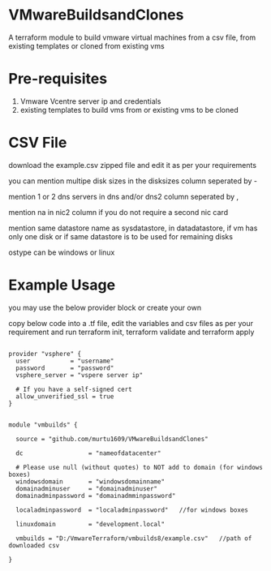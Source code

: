 # VMwareBuildsandClones
A terraform module to build vmware virtual machines from a csv file, from existing templates or cloned from existing vms

# Pre-requisites
1) Vmware Vcentre server ip and credentials
2) existing templates to build vms from or existing vms to be cloned

# CSV File
download the example.csv zipped file and edit it as per your requirements

you can mention multipe disk sizes in the disksizes column seperated by -

mention 1 or 2 dns servers in dns and/or dns2 column seperated by ,

mention na in nic2 column if you do not require a second nic card

mention same datastore name as sysdatastore, in datadatastore, if vm has only one disk or if same datastore is to be used for remaining disks

ostype can be windows or linux

# Example Usage
you may use the below provider block or create your own

copy below code into a .tf file, edit the variables and csv files as per your requirement and run terraform init, terraform validate and terraform apply
```

provider "vsphere" {
  user           = "username"
  password       = "password"
  vsphere_server = "vspere server ip"

  # If you have a self-signed cert
  allow_unverified_ssl = true
}


module "vmbuilds" {

  source = "github.com/murtu1609/VMwareBuildsandClones"

  dc                  = "nameofdatacenter"

  # Please use null (without quotes) to NOT add to domain (for windows boxes)
  windowsdomain       = "windowsdomainname"       
  domainadminuser     = "domainadminuser"
  domainadminpassword = "domainadmminpassword"
  
  localadminpassword  = "localadminpassword"   //for windows boxes

  linuxdomain         = "development.local"

  vmbuilds = "D:/VmwareTerraform/vmbuilds8/example.csv"   //path of downloaded csv

}
